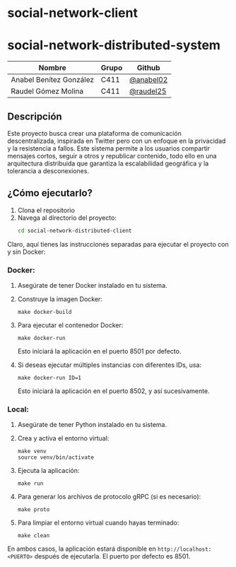# social-network-client

# social-network-distributed-system

| **Nombre**              | **Grupo** | **Github**                                     |
|-------------------------|-----------|------------------------------------------------|
| Anabel Benítez González | C411      | [@anabel02](https://github.com/anabel02)       |
| Raudel Gómez Molina     | C411      | [@raudel25](https://github.com/raudel25)   |      



## Descripción
Este proyecto busca crear una plataforma de comunicación descentralizada, inspirada en Twitter pero con un enfoque en la privacidad y la resistencia a fallos. Este sistema permite a los usuarios compartir mensajes cortos, seguir a otros y republicar contenido, todo ello en una arquitectura distribuida que garantiza la escalabilidad geográfica y la tolerancia a desconexiones.

## ¿Cómo ejecutarlo?
1. Clona el repositorio
2. Navega al directorio del proyecto:
   ```bash
   cd social-network-distributed-client
   ```
Claro, aquí tienes las instrucciones separadas para ejecutar el proyecto con y sin Docker:

### Docker:

1. Asegúrate de tener Docker instalado en tu sistema.

3. Construye la imagen Docker:
   ```
   make docker-build
   ```

4. Para ejecutar el contenedor Docker:
   ```
   make docker-run
   ```
   Esto iniciará la aplicación en el puerto 8501 por defecto.

5. Si deseas ejecutar múltiples instancias con diferentes IDs, usa:
   ```
   make docker-run ID=1
   ```
   Esto iniciará la aplicación en el puerto 8502, y así sucesivamente.

### Local:

1. Asegúrate de tener Python instalado en tu sistema.

3. Crea y activa el entorno virtual:
   ```
   make venv
   source venv/bin/activate
   ```

4. Ejecuta la aplicación:
   ```
   make run
   ```

5. Para generar los archivos de protocolo gRPC (si es necesario):
   ```
   make proto
   ```

6. Para limpiar el entorno virtual cuando hayas terminado:
   ```
   make clean
   ```

En ambos casos, la aplicación estará disponible en `http://localhost:<PUERTO>` después de ejecutarla. El puerto por defecto es 8501.

